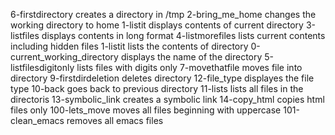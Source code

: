 6-firstdirectory creates a directory in /tmp
2-bring_me_home changes the working directory to home
1-listit displays contents of current directory
3-listfiles displays contents in long format
4-listmorefiles lists current contents including hidden files
1-listit lists the contents of directory
0-current_working_directory displays the name of the directory
5-listfilesdigitonly lists files with digits only
7-movethatfile moves file into directory
9-firstdirdeletion deletes directory
12-file_type displayes the file type
10-back goes back to previous directory
11-lists lists all files in the directoris
13-symbolic_link creates a symbolic link
14-copy_html copies html files only
100-lets_move moves all files beginning with uppercase
101-clean_emacs removes all emacs files
